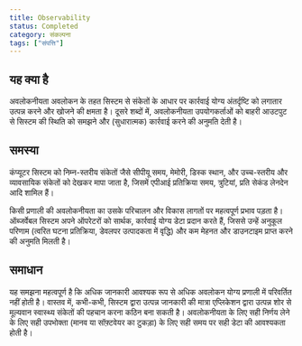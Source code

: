 ```yaml
---
title: Observability
status: Completed
category: संकल्पना
tags: ["संपत्ति"]
---
```



## यह क्या है

अवलोकनीयता अवलोकन के तहत सिस्टम से संकेतों के आधार पर कार्रवाई योग्य अंतर्दृष्टि को लगातार उत्पन्न करने और खोजने की क्षमता है। दूसरे शब्दों में, अवलोकनीयता उपयोगकर्ताओं को बाहरी आउटपुट से सिस्टम की स्थिति को समझने और (सुधारात्मक) कार्रवाई करने की अनुमति देती है।

## समस्या 
कंप्यूटर सिस्टम को निम्न-स्तरीय संकेतों जैसे सीपीयू समय, मेमोरी, डिस्क स्थान, और उच्च-स्तरीय और व्यावसायिक संकेतों को देखकर मापा जाता है, जिसमें एपीआई प्रतिक्रिया समय, त्रुटियां, प्रति सेकंड लेनदेन आदि शामिल हैं।

किसी प्रणाली की अवलोकनीयता का उसके परिचालन और विकास लागतों पर महत्वपूर्ण प्रभाव पड़ता है। ऑब्जर्वेबल सिस्टम अपने ऑपरेटरों को सार्थक, कार्रवाई योग्य डेटा प्रदान करते हैं, जिससे उन्हें अनुकूल परिणाम (त्वरित घटना प्रतिक्रिया, डेवलपर उत्पादकता में वृद्धि) और कम मेहनत और डाउनटाइम प्राप्त करने की अनुमति मिलती है।

## समाधान

यह समझना महत्वपूर्ण है कि अधिक जानकारी आवश्यक रूप से अधिक अवलोकन योग्य प्रणाली में परिवर्तित नहीं होती है। वास्तव में, कभी-कभी, सिस्टम द्वारा उत्पन्न जानकारी की मात्रा एप्लिकेशन द्वारा उत्पन्न शोर से मूल्यवान स्वास्थ्य संकेतों की पहचान करना कठिन बना सकती है। अवलोकनीयता के लिए सही निर्णय लेने के लिए सही उपभोक्ता (मानव या सॉफ़्टवेयर का टुकड़ा) के लिए सही समय पर सही डेटा की आवश्यकता होती है।